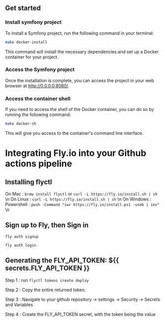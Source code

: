 ## Get started

### Install symfony project

To install a Symfony project, run the following command in your terminal:

```bash
make docker-install
```

This command will install the necessary dependencies and set up a Docker container for your project.

### Access the Symfony project

Once the installation is complete, you can access the project in your web browser at http://0.0.0.0:8080/.

### Access the container shell

If you need to access the shell of the Docker container, you can do so by running the following command:

```bash
make docker-sh
```

This will give you access to the container's command line interface.

# Integrating Fly.io into your Github actions pipeline

## Installing flyctl

On Mac : `brew install flyctl` or `curl -L https://fly.io/install.sh | sh` \n
On Linux : `curl -L https://fly.io/install.sh | sh` \n
On Windows : Powershell : `pwsh -Command "iwr https://fly.io/install.ps1 -useb | iex"` \n

## Sign up to Fly, then Sign in

`fly auth signup`

`fly auth login`

## Generating the FLY_API_TOKEN: ${{ secrets.FLY_API_TOKEN }}

Step 1 : run `flyctl tokens create deploy`

Step 2 : Copy the entire returned token.

Step 3 : Navigate to your github repository -> settings -> Security -> Secrets and Variables

Step 4 : Create the FLY_API_TOKEN secret, with the token being the value

